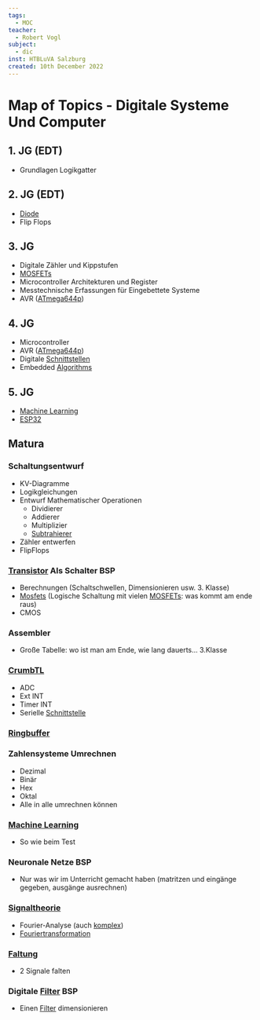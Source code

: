 ```yaml
---
tags:
  - MOC
teacher:
  - Robert Vogl
subject:
  - dic
inst: HTBLuVA Salzburg
created: 10th December 2022
---
```


# Map of Topics - Digitale Systeme Und Computer

## 1. JG (EDT)

- Grundlagen Logikgatter

## 2. JG (EDT)

- [Diode](../Hardwareentwicklung/Halbleiter/Diode.md)
- Flip Flops

## 3. JG

- Digitale Zähler und Kippstufen
- [MOSFETs](../Hardwareentwicklung/Halbleiter/Metall-Oxid-Halbleiter-Feldeffekttransistor.md)
- Microcontroller Architekturen und Register
- Messtechnische Erfassungen für Eingebettete Systeme 
- AVR ([ATmega644p](AVR%20ATmega644p.md))

## 4. JG

- Microcontroller
- AVR ([ATmega644p](AVR%20ATmega644p.md))
- Digitale [Schnittstellen](Interfaces/{MOC}%20Schnittstellen.md)
- Embedded [Algorithms](../software-technik/ds-algo/{MOC}%20Algorithms.md)

## 5. JG

- [Machine Learning](Machine%20Learning.md)
- [ESP32](ESP32.md)

## Matura

### Schaltungsentwurf

- KV-Diagramme
- Logikgleichungen
- Entwurf Mathematischer Operationen
	- Dividierer
	- Addierer
	- Multiplizier
	- [Subtrahierer](../Hardwareentwicklung/OPV-Subtrahierer.md)
- Zähler entwerfen
- FlipFlops

### [Transistor](../Hardwareentwicklung/Halbleiter/{MOC}%20Transistor.md) Als Schalter BSP

- Berechnungen (Schaltschwellen, Dimensionieren usw. 3. Klasse)
- [Mosfets](../Hardwareentwicklung/Halbleiter/Metall-Oxid-Halbleiter-Feldeffekttransistor.md) (Logische Schaltung mit vielen [MOSFETs](../Hardwareentwicklung/Halbleiter/Metall-Oxid-Halbleiter-Feldeffekttransistor.md): was kommt am ende raus)
- CMOS

### Assembler

- Große Tabelle: wo ist man am Ende, wie lang dauerts… 3.Klasse

### [CrumbTL](AVR%20ATmega644p.md)

- ADC
- Ext INT
- Timer INT
- Serielle [Schnittstelle](Interfaces/{MOC}%20Schnittstellen.md)

### [Ringbuffer](Ringbuffer.md)

### Zahlensysteme Umrechnen

- Dezimal
- Binär
- Hex
- Oktal
- Alle in alle umrechnen können

### [Machine Learning](Machine%20Learning.md)

- So wie beim Test

### Neuronale Netze BSP

- Nur was wir im Unterricht gemacht haben (matritzen und eingänge gegeben, ausgänge ausrechnen)

### [Signaltheorie](Signaltheorie.md)

- Fourier-Analyse (auch [komplex](Komplexe%20Zahlen.md))
- [Fouriertransformation](Fourier%20Transformation.md)

### [Faltung](../Signaltheorie/Faltung.md)

- 2 Signale falten

### Digitale [Filter](../Hardwareentwicklung/Filter.md) BSP

- Einen [Filter](../Hardwareentwicklung/Filter.md) dimensionieren 